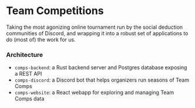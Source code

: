 
# Team Competitions

Taking the most agonizing online tournament run by the social deduction communities of Discord, and wrapping it into a robust set of applications to do (most of) the work for us.

### Architecture

- `comps-backend`: a Rust backend server and Postgres database exposing a REST API
- `comps-discord`: a Discord bot that helps organizers run seasons of Team Comps
- `comps-website`: a React webapp for exploring and managing Team Comps data